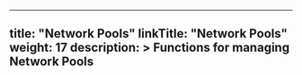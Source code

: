
---
title: "Network Pools"
linkTitle: "Network Pools"
weight: 17
description: >
  Functions for managing Network Pools
---
